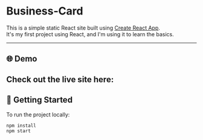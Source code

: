 # Business-Card

This is a simple static React site built using [Create React App](https://create-react-app.dev/).  
It's my first project using React, and I'm using it to learn the basics.

---

## 🌐 Demo

Check out the live site here: 
---

## 🚀 Getting Started

To run the project locally:

```bash
npm install
npm start
